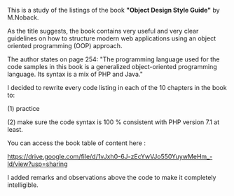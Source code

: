 This is a study of the listings of the book <b>"Object Design Style Guide"</b> by M.Noback.

As the title suggests, the book contains very useful and very clear guidelines on how 
to structure modern web applications using an object oriented programming (OOP) approach. 

The author states on page 254: "The programming language used for the code samples in this book is a generalized
object-oriented programming language. Its syntax is a mix of PHP and Java."

I decided to rewrite every code listing in each of the 10 chapters in the book to:

(1) practice 

(2) make sure the code syntax is 100 % consistent with PHP version 7.1 at least.

You can access the book table of content here :

https://drive.google.com/file/d/1vJxh0-6J-zEcYwVJo550YuywMeHm_-ld/view?usp=sharing 

I added remarks and observations above the code to make it completely intelligible.
